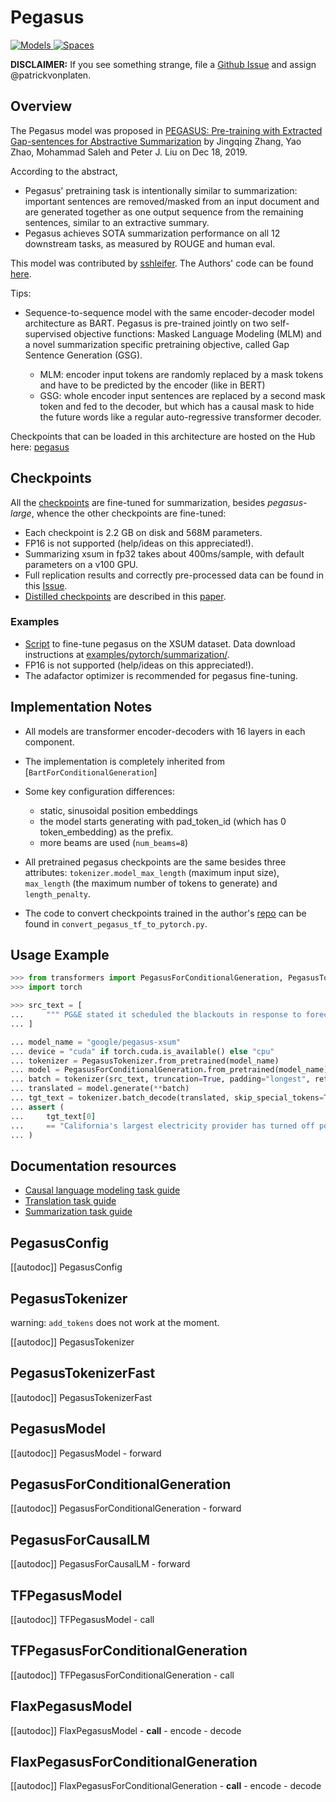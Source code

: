<!--Copyright 2020 The HuggingFace Team. All rights reserved.

Licensed under the Apache License, Version 2.0 (the "License"); you may not use this file except in compliance with
the License. You may obtain a copy of the License at

http://www.apache.org/licenses/LICENSE-2.0

Unless required by applicable law or agreed to in writing, software distributed under the License is distributed on
an "AS IS" BASIS, WITHOUT WARRANTIES OR CONDITIONS OF ANY KIND, either express or implied. See the License for the
specific language governing permissions and limitations under the License.

⚠️ Note that this file is in Markdown but contain specific syntax for our doc-builder (similar to MDX) that may not be
rendered properly in your Markdown viewer.

-->

# Pegasus

<div class="flex flex-wrap space-x-1">
<a href="https://huggingface.co/models?filter=pegasus">
<img alt="Models" src="https://img.shields.io/badge/All_model_pages-pegasus-blueviolet">
</a>
<a href="https://huggingface.co/spaces/docs-demos/pegasus_paraphrase">
<img alt="Spaces" src="https://img.shields.io/badge/%F0%9F%A4%97%20Hugging%20Face-Spaces-blue">
</a>
</div>

**DISCLAIMER:** If you see something strange, file a [Github Issue](https://github.com/huggingface/transformers/issues/new?assignees=sshleifer&labels=&template=bug-report.md&title)
and assign @patrickvonplaten.


## Overview

The Pegasus model was proposed in [PEGASUS: Pre-training with Extracted Gap-sentences for Abstractive Summarization](https://arxiv.org/pdf/1912.08777.pdf) by Jingqing Zhang, Yao Zhao, Mohammad Saleh and Peter J. Liu on Dec 18, 2019.

According to the abstract,

- Pegasus' pretraining task is intentionally similar to summarization: important sentences are removed/masked from an
  input document and are generated together as one output sequence from the remaining sentences, similar to an
  extractive summary.
- Pegasus achieves SOTA summarization performance on all 12 downstream tasks, as measured by ROUGE and human eval.

This model was contributed by [sshleifer](https://huggingface.co/sshleifer). The Authors' code can be found [here](https://github.com/google-research/pegasus).

Tips:

- Sequence-to-sequence model with the same encoder-decoder model architecture as BART. Pegasus is pre-trained jointly on two self-supervised objective functions: Masked Language Modeling (MLM) and a novel summarization specific pretraining objective, called Gap Sentence Generation (GSG).

  * MLM: encoder input tokens are randomly replaced by a mask tokens and have to be predicted by the encoder (like in BERT)
  * GSG: whole encoder input sentences are replaced by a second mask token and fed to the decoder, but which has a causal mask to hide the future words like a regular auto-regressive transformer decoder.

Checkpoints that can be loaded in this architecture are hosted on the Hub here: [pegasus](https://huggingface.co/models?other=pegasus)

## Checkpoints

All the [checkpoints](https://huggingface.co/models?search=pegasus) are fine-tuned for summarization, besides
*pegasus-large*, whence the other checkpoints are fine-tuned:

- Each checkpoint is 2.2 GB on disk and 568M parameters.
- FP16 is not supported (help/ideas on this appreciated!).
- Summarizing xsum in fp32 takes about 400ms/sample, with default parameters on a v100 GPU.
- Full replication results and correctly pre-processed data can be found in this [Issue](https://github.com/huggingface/transformers/issues/6844#issue-689259666).
- [Distilled checkpoints](https://huggingface.co/models?search=distill-pegasus) are described in this [paper](https://arxiv.org/abs/2010.13002).

### Examples

- [Script](https://github.com/huggingface/transformers/tree/main/examples/research_projects/seq2seq-distillation/finetune_pegasus_xsum.sh) to fine-tune pegasus
  on the XSUM dataset. Data download instructions at [examples/pytorch/summarization/](https://github.com/huggingface/transformers/tree/main/examples/pytorch/summarization/README.md).
- FP16 is not supported (help/ideas on this appreciated!).
- The adafactor optimizer is recommended for pegasus fine-tuning.


## Implementation Notes

- All models are transformer encoder-decoders with 16 layers in each component.
- The implementation is completely inherited from [`BartForConditionalGeneration`]
- Some key configuration differences:

  - static, sinusoidal position embeddings
  - the model starts generating with pad_token_id (which has 0 token_embedding) as the prefix.
  - more beams are used (`num_beams=8`)
- All pretrained pegasus checkpoints are the same besides three attributes: `tokenizer.model_max_length` (maximum
  input size), `max_length` (the maximum number of tokens to generate) and `length_penalty`.
- The code to convert checkpoints trained in the author's [repo](https://github.com/google-research/pegasus) can be
  found in `convert_pegasus_tf_to_pytorch.py`.


## Usage Example

```python
>>> from transformers import PegasusForConditionalGeneration, PegasusTokenizer
>>> import torch

>>> src_text = [
...     """ PG&E stated it scheduled the blackouts in response to forecasts for high winds amid dry conditions. The aim is to reduce the risk of wildfires. Nearly 800 thousand customers were scheduled to be affected by the shutoffs which were expected to last through at least midday tomorrow."""
... ]

... model_name = "google/pegasus-xsum"
... device = "cuda" if torch.cuda.is_available() else "cpu"
... tokenizer = PegasusTokenizer.from_pretrained(model_name)
... model = PegasusForConditionalGeneration.from_pretrained(model_name).to(device)
... batch = tokenizer(src_text, truncation=True, padding="longest", return_tensors="pt").to(device)
... translated = model.generate(**batch)
... tgt_text = tokenizer.batch_decode(translated, skip_special_tokens=True)
... assert (
...     tgt_text[0]
...     == "California's largest electricity provider has turned off power to hundreds of thousands of customers."
... )
```

## Documentation resources

- [Causal language modeling task guide](../tasks/language_modeling)
- [Translation task guide](../tasks/translation)
- [Summarization task guide](../tasks/summarization)

## PegasusConfig

[[autodoc]] PegasusConfig

## PegasusTokenizer

warning: `add_tokens` does not work at the moment.

[[autodoc]] PegasusTokenizer

## PegasusTokenizerFast

[[autodoc]] PegasusTokenizerFast

## PegasusModel

[[autodoc]] PegasusModel
    - forward

## PegasusForConditionalGeneration

[[autodoc]] PegasusForConditionalGeneration
    - forward

## PegasusForCausalLM

[[autodoc]] PegasusForCausalLM
    - forward

## TFPegasusModel

[[autodoc]] TFPegasusModel
    - call

## TFPegasusForConditionalGeneration

[[autodoc]] TFPegasusForConditionalGeneration
    - call

## FlaxPegasusModel

[[autodoc]] FlaxPegasusModel
    - __call__
    - encode
    - decode

## FlaxPegasusForConditionalGeneration

[[autodoc]] FlaxPegasusForConditionalGeneration
    - __call__
    - encode
    - decode
